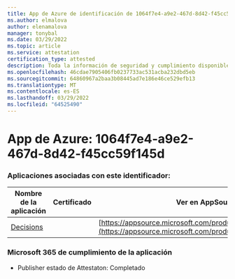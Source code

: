```yaml
---
title: App de Azure de identificación de 1064f7e4-a9e2-467d-8d42-f45cc59f145d
ms.author: elmalova
author: elenamalova
manager: tonybal
ms.date: 03/29/2022
ms.topic: article
ms.service: attestation
certification_type: attested
description: Toda la información de seguridad y cumplimiento disponible para 1064f7e4-a9e2-467d-8d42-f45cc59f145d.
ms.openlocfilehash: 46cdae7905406fb0237733ac531acba232dbd5eb
ms.sourcegitcommit: 64860967a2baa3b08445ad7e186e46ce529efb13
ms.translationtype: MT
ms.contentlocale: es-ES
ms.lasthandoff: 03/29/2022
ms.locfileid: "64525490"
---
```

# <a name="azure-app-id-1064f7e4-a9e2-467d-8d42-f45cc59f145d"></a>App de Azure: 1064f7e4-a9e2-467d-8d42-f45cc59f145d


### <a name="apps-associated-with-this-id"></a>Aplicaciones asociadas con este identificador:
| **Nombre de la aplicación** | **Certificado** | **Ver en AppSource** |
|--------------|---------------|-----------------------|
| [Decisions](../forward/WA104381880.md) |  | [https://appsource.microsoft.com/product/office/WA104381880](https://appsource.microsoft.com/product/office/WA104381880) |

### <a name="microsoft-365-app-compliance-status"></a>Microsoft 365 de cumplimiento de la aplicación
- Publisher estado de Attestaton: Completado
